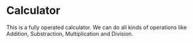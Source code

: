 # Calculator
This is a fully operated calculator. We can do all kinds of operations like Addition, Substraction, Multiplication and Division.
